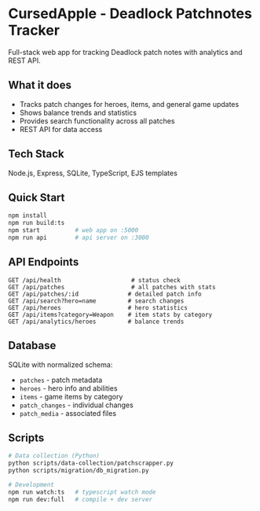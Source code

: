 # CursedApple - Deadlock Patchnotes Tracker

Full-stack web app for tracking Deadlock patch notes with analytics and REST API.

## What it does
- Tracks patch changes for heroes, items, and general game updates
- Shows balance trends and statistics
- Provides search functionality across all patches
- REST API for data access

## Tech Stack
Node.js, Express, SQLite, TypeScript, EJS templates

## Quick Start
```bash
npm install
npm run build:ts
npm start          # web app on :5000
npm run api        # api server on :3000
```

## API Endpoints
```
GET /api/health                    # status check
GET /api/patches                   # all patches with stats
GET /api/patches/:id              # detailed patch info
GET /api/search?hero=name         # search changes
GET /api/heroes                   # hero statistics  
GET /api/items?category=Weapon    # item stats by category
GET /api/analytics/heroes         # balance trends
```

## Database
SQLite with normalized schema:
- `patches` - patch metadata
- `heroes` - hero info and abilities  
- `items` - game items by category
- `patch_changes` - individual changes
- `patch_media` - associated files

## Scripts
```bash
# Data collection (Python)
python scripts/data-collection/patchscrapper.py
python scripts/migration/db_migration.py

# Development
npm run watch:ts   # typescript watch mode
npm run dev:full   # compile + dev server
```



